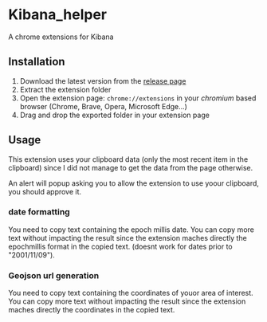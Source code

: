 # Kibana_helper

A chrome extensions for Kibana

## Installation

1. Download the latest version from the [release page](https://github.com/SedMek/Kibana_helper/releases)
2. Extract the extension folder
3. Open the extension page: `chrome://extensions` in your _chromium_ based browser (Chrome, Brave, Opera, Microsoft Edge...)
4. Drag and drop the exported folder in your extension page

## Usage

This extension uses your clipboard data (only the most recent item in the clipboard) since I did not manage to get the data from the page otherwise.

An alert will popup asking you to allow the extension to use yoour clipboard, you should approve it.

### date formatting

You need to copy text containing the epoch millis date. You can copy more text without impacting the result since the extension maches directly the epochmillis format in the copied text. (doesnt work for dates prior to "2001/11/09").

### Geojson url generation

You need to copy text containing the coordinates of youor area of interest. You can copy more text without impacting the result since the extension maches directly the coordinates in the copied text.
